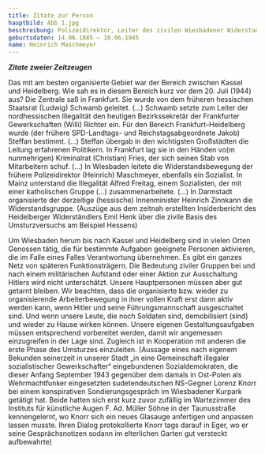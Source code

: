 ```yaml
---
title: Zitate zur Person
hauptbild: Abb 1.jpg
beschreibung: Polizeidirektor, Leiter des zivilen Wiesbadener Widerstandsstützpunktes im Rahmen des reichsweiten Vertrauensleutenetzwerks Wilhelm Leuschners, später kurzzeitig Mitarbeit im Aufbau-Ausschuss Wiesbaden
geburtsdaten: 14.06.1885 – 10.06.1945
name: Heinrich Maschmeyer
---
```


***Zitate zweier Zeitzeugen***

Das mit am besten organisierte Gebiet war der Bereich zwischen Kassel
und Heidelberg. Wie sah es in diesem Bereich kurz vor dem 20. Juli
(1944) aus? Die Zentrale saß in Frankfurt. Sie wurde von dem früheren
hessischen Staatsrat (Ludwig) Schwamb geleitet. (…) Schwamb setzte zum
Leiter der nordhessischen Illegalität den heutigen Bezirkssekretär der
Frankfurter Gewerkschaften (Willi) Richter ein. Für den Bereich
Frankfurt–Heidelberg wurde (der frühere SPD-Landtags- und
Reichstagsabgeordnete Jakob) Steffan bestimmt. (…) Steffan übergab in
den wichtigsten Großstädten die Leitung erfahrenen Politikern. In
Frankfurt lag sie in den Händen vo(m nunmehrigen) Kriminalrat
(Christian) Fries, der sich seinen Stab von Mitarbeitern schuf. (…) In
Wiesbaden leitete die Widerstandsbewegung der frühere Polizeidirektor
(Heinrich) Maschmeyer, ebenfalls ein Sozialist. In Mainz unterstand die
Illegalität Alfred Freitag, einem Sozialisten, der mit einer
katholischen Gruppe (…) zusammenarbeitete. (…) In Darmstadt organisierte
der derzeitige (hessische) Innenminister Heinrich Zinnkann die
Widerstandsgruppe. (Auszüge aus dem zeitnah erstellten Insiderbericht
des Heidelberger Widerständlers Emil Henk über die zivile Basis des
Umsturzversuchs am Beispiel Hessens)

Um Wiesbaden herum bis nach Kassel und Heidelberg sind in vielen Orten
Genossen tätig, die für bestimmte Aufgaben geeignete Personen
aktivieren, die im Falle eines Falles Verantwortung übernehmen. Es gibt
ein ganzes Netz von späteren Funktionsträgern. Die Bedeutung ziviler
Gruppen bei und nach einem militärischen Aufstand oder einer Aktion zur
Ausschaltung Hitlers wird nicht unterschätzt. Unsere Hauptpersonen
müssen aber gut getarnt bleiben. Wir beachten, dass die organisierte
bzw. wieder zu organisierende Arbeiterbewegung in ihrer vollen Kraft
erst dann aktiv werden kann, wenn Hitler und seine Führungsmannschaft
ausgeschaltet sind. Und wenn unsere Leute, die noch Soldaten sind,
demobilisiert (sind) und wieder zu Hause wirken können. Unsere eigenen
Gestaltungsaufgaben müssen entsprechend vorbereitet werden, damit wir
angemessen einzugreifen in der Lage sind. Zugleich ist in Kooperation
mit anderen die erste Phase des Umsturzes einzuleiten. (Aussage eines
nach eigenem Bekunden seinerzeit in unserer Stadt „in eine Gemeinschaft
illegaler sozialistischer Gewerkschafter“ eingebundenen
Sozialdemokraten, die dieser Anfang September 1943 gegenüber dem damals
in Ost-Polen als Wehrmachtfunker eingesetzten sudetendeutschen NS-Gegner
Lorenz Knorr bei einem konspirativen Sondierungsgespräch im Wiesbadener
Kurpark getätigt hat. Beide hatten sich erst kurz zuvor zufällig im
Wartezimmer des Instituts für künstliche Augen F. Ad. Müller Söhne in
der Taunusstraße kennengelernt, wo Knorr sich ein neues Glasauge
anfertigen und anpassen lassen musste. Ihren Dialog protokollierte Knorr
tags darauf in Eger, wo er seine Gesprächsnotizen sodann im elterlichen
Garten gut versteckt aufbewahrte)
